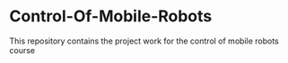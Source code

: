 # Control-Of-Mobile-Robots
This repository contains the project work for the control of mobile robots course 
